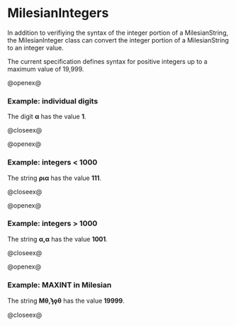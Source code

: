 # MilesianIntegers


In addition to verifiying the syntax of the integer portion of a MilesianString, the
MilesianInteger class can convert the integer portion of a MilesianString to an integer value.

The current specification defines syntax for positive integers up to a maximum value of 19,999.


@openex@
### Example: individual digits ###

The digit <strong concordion:set="#alpha">α</strong> has the value 
<strong concordion:assertEquals="getDigitValue(#alpha)">1</strong>.


@closeex@



@openex@
### Example: integers < 1000 ###


The string <strong concordion:set="#ex111">ρια</strong> has the value 
<strong concordion:assertEquals="milesianToInteger(#ex111)">111</strong>.

@closeex@


@openex@
### Example: integers > 1000 ###


The string <strong concordion:set="#ex1001">α,α</strong> has the value 
<strong concordion:assertEquals="milesianToInteger(#ex1001)">1001</strong>.

@closeex@


@openex@
### Example: MAXINT in Milesian ###


The string <strong concordion:set="#maxex">Μθ,ϡϙθ</strong> has the value 
<strong concordion:assertEquals="milesianToInteger(#maxex)">19999</strong>.

@closeex@